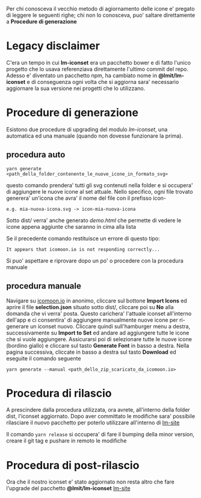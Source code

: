Per chi conosceva il vecchio metodo di agiornamento delle icone e' pregato di leggere le seguenti righe;
chi non lo conosceva, puo' saltare direttamente a **Procedure di generazione**

# Legacy disclaimer
C'era un tempo in cui **lm-iconset** era un pacchetto bower e di fatto l'unico progetto che lo usava referenziava direttamente 
l'ultimo commit del repo. Adesso e' diventato un pacchetto npm, ha cambiato nome in **@lmit/lm-iconset**
e di conseguenza ogni volta che si aggiorna sara' necessario aggiornare la sua versione nei progetti che lo utilizzano.

# Procedure di generazione

Esistono due procedure di upgrading del modulo *lm-iconset*, una automatica ed una manuale (quando non dovesse funzionare la prima). 

## procedura auto

`yarn generate <path_della_folder_contenente_le_nuove_icone_in_formato_svg>`

questo comando prendera' tutti gli svg contenuti nella folder e si occupera' di aggiungere le nuove icone 
al set attuale. Nello specifico, ogni file trovato generera' un'icona che avra' il nome del file con il prefisso icon- 
```
e.g. mia-nuova-icona.svg -> icon-mia-nuova-icona
```

Sotto dist/ verra' anche generato *demo.html* che permette di vedere le icone appena aggiunte che saranno in cima alla lista

Se il precedente comando restituisce un errore di questo tipo:
```
It appears that icomoon.io is not responding correctly...
```

Si puo' aspettare e riprovare dopo un po' o procedere con la procedura manuale

## procedura manuale

Navigare su [icomoon.io](https://icomoon.io/app/#/select) in anonimo, cliccare sul bottone **Import Icons** ed aprire il file **selection.json**
situato sotto dist/, cliccare poi su **No** alla domanda che vi verra' posta. 
Questo carichera' l'attuale iconset all'interno dell'app e ci consentira' di aggiungere manualmente nuove icone per ri-generare un iconset nuovo.
Cliccare quindi sull'hamburger menu a destra, successivamente su **Import to Set** ed andare ad aggiungere tutte le icone che si vuole aggiungere.
Assicurarsi poi di selezionare tutte le nuove icone (bordino giallo) e cliccare sul tasto **Generate Font** in basso a destra.
Nella pagina successiva, cliccate in basso a destra sul tasto **Download** ed eseguite il comando seguente

`yarn generate --manual <path_dello_zip_scaricato_da_icomoon.io>`

# Procedura di rilascio

A prescindere dalla procedura utilizzata, ora avrete, all'interno della folder dist, l'iconset aggiornato. Dopo aver committato le modifiche
sara' possibile rilasciare il nuovo pacchetto per poterlo utilizzare all'interno di [lm-site](https://github.com/Byte-Code/lm-site)

Il comando `yarn release` si occupera' di fare il bumping della minor version, creare il git tag e pushare in remoto le modifiche

# Procedura di post-rilascio

Ora che il nostro iconset e' stato aggiornato non resta altro che fare l'upgrade del pacchetto **@lmit/lm-iconset** [lm-site](https://github.com/Byte-Code/lm-site)
